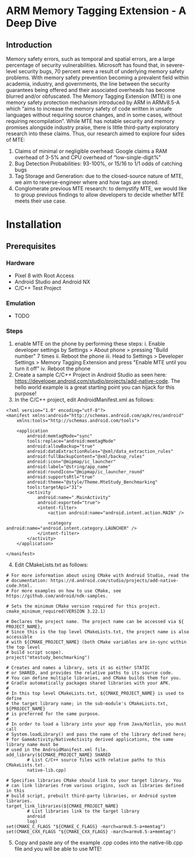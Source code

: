 # ARM Memory Tagging Extension - A Deep Dive

## Introduction
Memory safety errors, such as temporal and spatial errors, are a large percentage of security vulnerabilities. Microsoft has found that, in severe-level security bugs, 70 percent were a result of underlying memory safety problems.  With memory safety prevention becoming a prevalent field within academia, industry, and governments, the line between the security guarantees being offered and their associated overheads has become blurred and/or obfuscated. The Memory Tagging Extension (MTE) is one memory safety protection mechanism introduced by ARM in ARMv8.5-A which “aims to increase the memory safety of code written in unsafe languages without requiring source changes, and in some cases, without requiring recompilation”. While MTE has notable security and memory promises alongside industry praise, there is little third-party exploratory research into these claims. Thus, our research aimed to explore four sides of MTE:
1. Claims of minimal or negligible overhead: Google claims a RAM overhead of 3-5% and CPU overhead of “low-single-digit%”
2. Bug Detection Probabilities: 93-100%, or 15/16 to 1/1 odds of catching bugs
3. Tag Storage and Generation: due to the closed-source nature of MTE, we aim to reverse-engineer where and how tags are stored. 
4. Conglomerate previous MTE research: to demystify MTE, we would like to group previous findings to allow developers to decide whether MTE meets their use case.

# Installation

## Prerequisites
### Hardware
- Pixel 8 with Root Access
- Android Studio and Android NX
- C/C++ Test Project
### Emulation
- TODO
  
### Steps
1. enable MTE on the phone by performing these steps:
  i. Enable developer settings by Settings > About phone > pressing "Build number" 7 times
 ii. Reboot the phone
iii. Head to Settings > Developer Settings > Memory Tagging Extension and press "Enable MTE until you turn it off"
iv.  Reboot the phone
2. Create a sample C/C++ Project in Android Studio as seen here: https://developer.android.com/studio/projects/add-native-code. The hello world example is a great starting point you can hijack for this purpose!
3. In the C/C++ project, edit AndroidManifest.xml as follows:

```
<?xml version="1.0" encoding="utf-8"?>
<manifest xmlns:android="http://schemas.android.com/apk/res/android"
    xmlns:tools="http://schemas.android.com/tools">

    <application
        android:memtagMode="sync"
        tools:replace="android:memtagMode"
        android:allowBackup="true"
        android:dataExtractionRules="@xml/data_extraction_rules"
        android:fullBackupContent="@xml/backup_rules"
        android:icon="@mipmap/ic_launcher"
        android:label="@string/app_name"
        android:roundIcon="@mipmap/ic_launcher_round"
        android:supportsRtl="true"
        android:theme="@style/Theme.MteStudy_Benchmarking"
        tools:targetApi="31">
        <activity
            android:name=".MainActivity"
            android:exported="true">
            <intent-filter>
                <action android:name="android.intent.action.MAIN" />

                <category android:name="android.intent.category.LAUNCHER" />
            </intent-filter>
        </activity>
    </application>

</manifest>
```

4. Edit CMakeLists.txt as follows: 

```
# For more information about using CMake with Android Studio, read the
# documentation: https://d.android.com/studio/projects/add-native-code.html.
# For more examples on how to use CMake, see https://github.com/android/ndk-samples.

# Sets the minimum CMake version required for this project.
cmake_minimum_required(VERSION 3.22.1)

# Declares the project name. The project name can be accessed via ${ PROJECT_NAME},
# Since this is the top level CMakeLists.txt, the project name is also accessible
# with ${CMAKE_PROJECT_NAME} (both CMake variables are in-sync within the top level
# build script scope).
project("mtestudy_benchmarking")

# Creates and names a library, sets it as either STATIC
# or SHARED, and provides the relative paths to its source code.
# You can define multiple libraries, and CMake builds them for you.
# Gradle automatically packages shared libraries with your APK.
#
# In this top level CMakeLists.txt, ${CMAKE_PROJECT_NAME} is used to define
# the target library name; in the sub-module's CMakeLists.txt, ${PROJECT_NAME}
# is preferred for the same purpose.
#
# In order to load a library into your app from Java/Kotlin, you must call
# System.loadLibrary() and pass the name of the library defined here;
# for GameActivity/NativeActivity derived applications, the same library name must be
# used in the AndroidManifest.xml file.
add_library(${CMAKE_PROJECT_NAME} SHARED
        # List C/C++ source files with relative paths to this CMakeLists.txt.
        native-lib.cpp)

# Specifies libraries CMake should link to your target library. You
# can link libraries from various origins, such as libraries defined in this
# build script, prebuilt third-party libraries, or Android system libraries.
target_link_libraries(${CMAKE_PROJECT_NAME}
        # List libraries link to the target library
        android
        log)
set(CMAKE_C_FLAGS "${CMAKE_C_FLAGS} -march=armv8.5-a+memtag")
set(CMAKE_CXX_FLAGS "${CMAKE_CXX_FLAGS} -march=armv8.5-a+memtag")
```

5. Copy and paste any of the example .cpp codes into the native-lib.cpp file and you will be able to use MTE!
